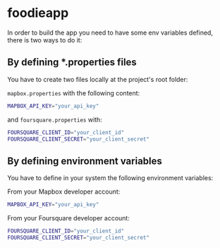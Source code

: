# foodieapp

In order to build the app you need to have some env variables defined, there is two ways to do it:

## By defining *.properties files

You have to create two files locally at the project's root folder:

`mapbox.properties` with the following content:
```bash
MAPBOX_API_KEY="your_api_key"
```

and `foursquare.properties` with:
```bash
FOURSQUARE_CLIENT_ID="your_client_id"
FOURSQUARE_CLIENT_SECRET="your_client_secret"
```

## By defining environment variables

You have to define in your system the following environment variables:

From your Mapbox developer account:
```bash
MAPBOX_API_KEY="your_api_key"
```

From your Foursquare developer account:
```bash
FOURSQUARE_CLIENT_ID="your_client_id"
FOURSQUARE_CLIENT_SECRET="your_client_secret"
```
